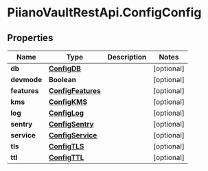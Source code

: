 # PiianoVaultRestApi.ConfigConfig

## Properties

Name | Type | Description | Notes
------------ | ------------- | ------------- | -------------
**db** | [**ConfigDB**](ConfigDB.md) |  | [optional] 
**devmode** | **Boolean** |  | [optional] 
**features** | [**ConfigFeatures**](ConfigFeatures.md) |  | [optional] 
**kms** | [**ConfigKMS**](ConfigKMS.md) |  | [optional] 
**log** | [**ConfigLog**](ConfigLog.md) |  | [optional] 
**sentry** | [**ConfigSentry**](ConfigSentry.md) |  | [optional] 
**service** | [**ConfigService**](ConfigService.md) |  | [optional] 
**tls** | [**ConfigTLS**](ConfigTLS.md) |  | [optional] 
**ttl** | [**ConfigTTL**](ConfigTTL.md) |  | [optional] 


